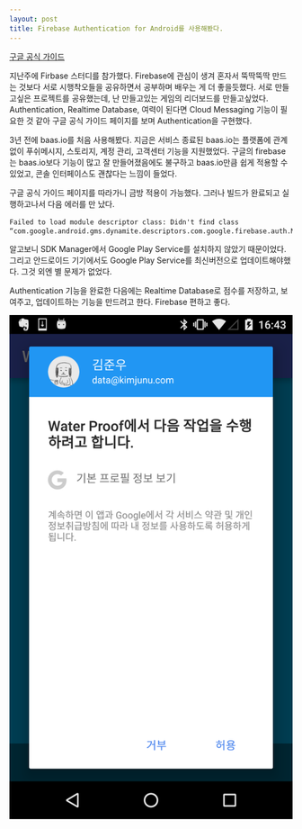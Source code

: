 ```yaml
---
layout: post
title: Firebase Authentication for Android를 사용해봤다.
---
```


[구글 공식 가이드](https://firebase.google.com/docs/auth/android/google-signin#before_you_begin)


지난주에 Firbase 스터디를 참가했다.
Firebase에 관심이 생겨 혼자서 뚝딱뚝딱 만드는 것보다 서로 시행착오들을 공유하면서 공부하며 배우는 게 더 좋을듯했다.
서로 만들고싶은 프로젝트를 공유했는데, 난 만들고있는 게임의 리더보드를 만들고싶었다.
Authentication, Realtime Database, 여력이 된다면 Cloud Messaging 기능이 필요한 것 같아 구글 공식 가이드 페이지를 보며 Authentication을 구현했다.


3년 전에 baas.io를 처음 사용해봤다.
지금은 서비스 종료된 baas.io는 플랫폼에 관계없이 푸쉬메시지, 스토리지, 계정 관리, 고객센터 기능을 지원했었다.
구글의 firebase는 baas.io보다 기능이 많고 잘 만들어졌음에도 불구하고 baas.io만큼 쉽게 적용할 수 있었고, 콘솔 인터페이스도 괜찮다는 느낌이 들었다.


구글 공식 가이드 페이지를 따라가니 금방 적용이 가능했다.
그러나 빌드가 완료되고 실행하고나서 다음 에러를 만
났다.
```
Failed to load module descriptor class: Didn't find class “com.google.android.gms.dynamite.descriptors.com.google.firebase.auth.ModuleDescriptor"
```
알고보니 SDK Manager에서 Google Play Service를 설치하지 않았기 때문이었다.
그리고 안드로이드 기기에서도 Google Play Service를 최신버전으로 업데이트해야했다.
그것 외엔 별 문제가 없었다.


Authentication 기능을 완료한 다음에는 Realtime Database로 점수를 저장하고, 보여주고, 업데이트하는 기능을 만드려고 한다.
Firebase 편하고 좋다.

![alt 2016-06-26 02](../images/20160626-02.png)
